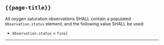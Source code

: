 ## `{{page-title}}`

All oxygen saturation observations SHALL contain a populated `Observation.status` element, and the  following value SHALL be used:
- `Observation.status` = `final`

---
